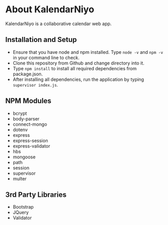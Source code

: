 # About KalendarNiyo
KalendarNiyo is a collaborative calendar web app.

## Installation and Setup
- Ensure that you have node and npm installed. Type `node -v` and `npm -v` in your command line to check.
- Clone this repository from Github and change directory into it.
- Type `npm install` to install all required dependencies from package.json.
- After installing all dependencies, run the application by typing `supervisor index.js`.

## NPM Modules
- bcrypt
- body-parser
- connect-mongo
- dotenv
- express
- express-session
- express-validator
- hbs
- mongoose
- path
- session
- supervisor
- multer

## 3rd Party Libraries
- Bootstrap
- JQuery
- Validator
